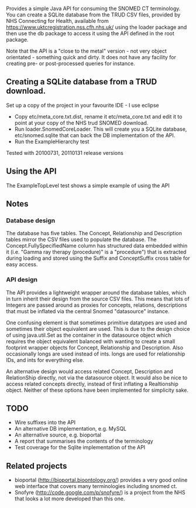 Provides a simple Java API for consuming the SNOMED CT terminology.  You can create a SQLite database from the TRUD CSV files,
provided by NHS Connecting for Health, available from https://www.uktcregistration.nss.cfh.nhs.uk/ using the loader package
and then use the db package to access it using the API defined in the root package. 

Note that the API is a "close to the metal" version - not very object orientated - something quick and dirty.  It does not have any 
facility for creating pre- or post-processed queries for instance.

## Creating a SQLite database from a TRUD download.

Set up a copy of the project in your favourite IDE - I use eclipse

 * Copy etc/meta_core.txt.dist, rename it etc/meta_core.txt and edit it to point at your copy of the NHS trud SNOMED download.
 * Run loader.SnomedCoreLoader. This will create you a SQLite database, etc/snomed.sqlite that can back the DB implementation of the API.  
 * Run the ExampleHierarchy test

Tested with 20100731, 20110131 release versions

## Using the API

The ExampleTopLevel test shows a simple example of using the API 

## Notes

### Database design

The database has five tables.  The Concept, Relationship and Description tables mirror the CSV files used to populate the database.
The Concept.FullySpecifiedName column has structured data embedded within it (i.e. "Gamma ray therapy (procedure)" is a "procedure")
that is extracted during loading and stored using the Suffix and ConceptSuffix cross table for easy access.

### API design

The API provides a lightweight wrapper around the database tables, which in turn inherit their design from the source CSV files.
This means that lots of Integers are passed around as proxies for concepts, relations, descriptions that must be inflated via the
central Snomed "datasource" instance.  

One confusing element is that sometimes primitive datatypes are used and sometimes their object equivalent are used.
This is due to the design choice of using java.util.Set as the container in the datasource object which requires the
object equivalent balanced with wanting to create a small footprint wrapper objects for Concept, Relationship and Description.
Also occasionally longs are used instead of ints.  longs are used for relationship IDs, and ints for everything else.  

An alternative design would access related Concept, Description and RelationShip directly, not via the datasource object. 
It would also be nice to access related concepts directly, instead of first inflating a Realtionship object.
Neither of these options have been implemented for simplicity sake.

## TODO
 
 - Wire suffixes into the API
 - An alternative DB implementation, e.g. MySQL
 - An alternative source, e.g. bioportal
 - A report that summarises the contents of the terminology
 - Test coverage for the Sqlite implementation of the API

## Related projects

 - bioportal (http://bioportal.bioontology.org/) provides a very good online web interface that covers many terminologies including snomed ct.
 - Snofyre (http://code.google.com/p/snofyre/) is a project from the NHS that looks a lot more developed than this one.



